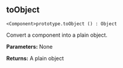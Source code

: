 ## toObject

`<Component>prototype.toObject () : Object`

Convert a component into a plain object.

**Parameters:** None

**Returns:** A plain object
